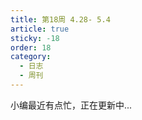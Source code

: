 ```yaml
---
title: 第18周 4.28- 5.4
article: true
sticky: -18
order: 18
category:
  - 日志
  - 周刊
---
```

小编最近有点忙，正在更新中...